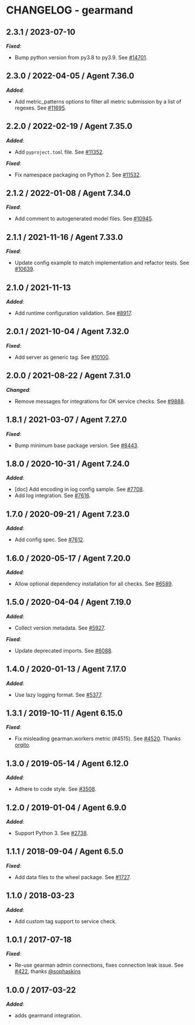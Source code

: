 # CHANGELOG - gearmand

## 2.3.1 / 2023-07-10

***Fixed***:

* Bump python version from py3.8 to py3.9. See [#14701](https://github.com/DataDog/integrations-core/pull/14701).

## 2.3.0 / 2022-04-05 / Agent 7.36.0

***Added***: 

* Add metric_patterns options to filter all metric submission by a list of regexes. See [#11695](https://github.com/DataDog/integrations-core/pull/11695).


## 2.2.0 / 2022-02-19 / Agent 7.35.0

***Added***: 

* Add `pyproject.toml` file. See [#11352](https://github.com/DataDog/integrations-core/pull/11352).

***Fixed***: 

* Fix namespace packaging on Python 2. See [#11532](https://github.com/DataDog/integrations-core/pull/11532).


## 2.1.2 / 2022-01-08 / Agent 7.34.0

***Fixed***: 

* Add comment to autogenerated model files. See [#10945](https://github.com/DataDog/integrations-core/pull/10945).


## 2.1.1 / 2021-11-16 / Agent 7.33.0

***Fixed***: 

* Update config example to match implementation and refactor tests. See [#10639](https://github.com/DataDog/integrations-core/pull/10639).


## 2.1.0 / 2021-11-13

***Added***: 

* Add runtime configuration validation. See [#8917](https://github.com/DataDog/integrations-core/pull/8917).


## 2.0.1 / 2021-10-04 / Agent 7.32.0

***Fixed***: 

* Add server as generic tag. See [#10100](https://github.com/DataDog/integrations-core/pull/10100).


## 2.0.0 / 2021-08-22 / Agent 7.31.0

***Changed***: 

* Remove messages for integrations for OK service checks. See [#9888](https://github.com/DataDog/integrations-core/pull/9888).


## 1.8.1 / 2021-03-07 / Agent 7.27.0

***Fixed***: 

* Bump minimum base package version. See [#8443](https://github.com/DataDog/integrations-core/pull/8443).


## 1.8.0 / 2020-10-31 / Agent 7.24.0

***Added***: 

* [doc] Add encoding in log config sample. See [#7708](https://github.com/DataDog/integrations-core/pull/7708).
* Add log integration. See [#7616](https://github.com/DataDog/integrations-core/pull/7616).


## 1.7.0 / 2020-09-21 / Agent 7.23.0

***Added***: 

* Add config spec. See [#7612](https://github.com/DataDog/integrations-core/pull/7612).


## 1.6.0 / 2020-05-17 / Agent 7.20.0

***Added***: 

* Allow optional dependency installation for all checks. See [#6589](https://github.com/DataDog/integrations-core/pull/6589).


## 1.5.0 / 2020-04-04 / Agent 7.19.0

***Added***: 

* Collect version metadata. See [#5927](https://github.com/DataDog/integrations-core/pull/5927).

***Fixed***: 

* Update deprecated imports. See [#6088](https://github.com/DataDog/integrations-core/pull/6088).


## 1.4.0 / 2020-01-13 / Agent 7.17.0

***Added***: 

* Use lazy logging format. See [#5377](https://github.com/DataDog/integrations-core/pull/5377).


## 1.3.1 / 2019-10-11 / Agent 6.15.0

***Fixed***: 

* Fix misleading gearman.workers metric (#4515). See [#4520](https://github.com/DataDog/integrations-core/pull/4520). Thanks [orgito](https://github.com/orgito).


## 1.3.0 / 2019-05-14 / Agent 6.12.0

***Added***: 

* Adhere to code style. See [#3508](https://github.com/DataDog/integrations-core/pull/3508).


## 1.2.0 / 2019-01-04 / Agent 6.9.0

***Added***: 

* Support Python 3. See [#2738](https://github.com/DataDog/integrations-core/pull/2738).


## 1.1.1 / 2018-09-04 / Agent 6.5.0

***Fixed***: 

* Add data files to the wheel package. See [#1727](https://github.com/DataDog/integrations-core/pull/1727).


## 1.1.0 / 2018-03-23

***Added***: 

* Add custom tag support to service check.


## 1.0.1 / 2017-07-18

***Fixed***: 

* Re-use gearman admin connections, fixes connection leak issue. See [#422](https://github.com/DataDog/integrations-core/issues/422), thanks [@sophaskins](https://github.com/sophaskins)


## 1.0.0 / 2017-03-22

***Added***: 

* adds gearmand integration.


